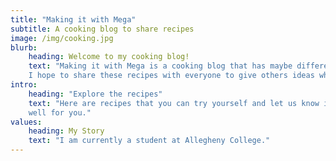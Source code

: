 ```yaml
---
title: "Making it with Mega"
subtitle: A cooking blog to share recipes
image: /img/cooking.jpg
blurb:
    heading: Welcome to my cooking blog!
    text: "Making it with Mega is a cooking blog that has maybe different recipes.
    I hope to share these recipes with everyone to give others ideas when cooking."
intro:
    heading: "Explore the recipes"
    text: "Here are recipes that you can try yourself and let us know if it worked
    well for you."
values:
    heading: My Story
    text: "I am currently a student at Allegheny College."
---
```

